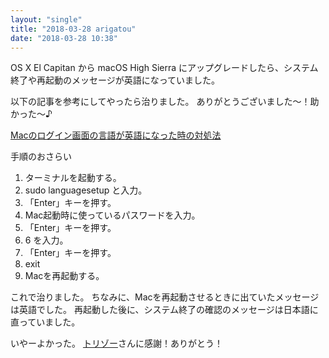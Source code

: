 ```yaml
---
layout: "single"
title: "2018-03-28 arigatou"
date: "2018-03-28 10:38"
---
```


OS X El Capitan
から
macOS High Sierra
にアップグレードしたら、システム終了や再起動のメッセージが英語になっていました。

以下の記事を参考にしてやったら治りました。
ありがとうございました〜！助かった〜♪

[Macのログイン画面の言語が英語になった時の対処法](http://itea40.jp/technic/mac-troubles/how-to-change-language-used-login-screen-mac/)

手順のおさらい
1. ターミナルを起動する。
2. sudo languagesetup と入力。
3. 「Enter」キーを押す。
4. Mac起動時に使っているパスワードを入力。
5. 「Enter」キーを押す。
6. 6 を入力。
7. 「Enter」キーを押す。
8. exit
9. Macを再起動する。

これで治りました。
ちなみに、Macを再起動させるときに出ていたメッセージは英語でした。
再起動した後に、システム終了の確認のメッセージは日本語に直っていました。

いやーよかった。
[トリゾー](https://twitter.com/torizo)さんに感謝！ありがとう！
